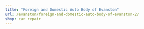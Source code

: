 ```yaml
---
title: "Foreign and Domestic Auto Body of Evanston"
url: /evanston/foreign-and-domestic-auto-body-of-evanston-2/
shop: car repair
---
```

